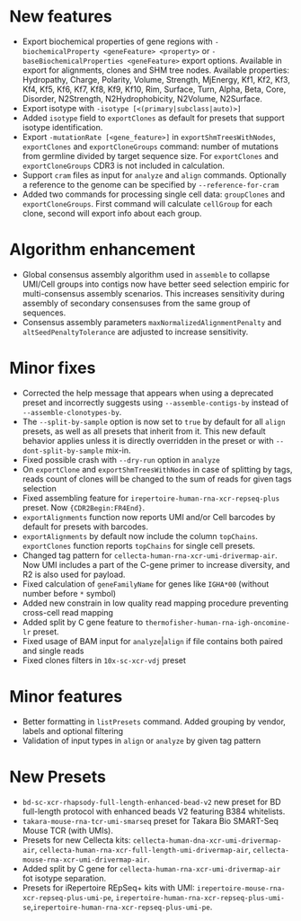 # New features

- Export biochemical properties of gene regions with `-biochemicalProperty <geneFeature> <property>`
  or `-baseBiochemicalProperties <geneFeature>` export options. Available in export for alignments, clones and SHM tree
  nodes. Available properties: Hydropathy, Charge, Polarity, Volume, Strength, MjEnergy, Kf1, Kf2, Kf3, Kf4, Kf5, Kf6,
  Kf7, Kf8, Kf9, Kf10, Rim, Surface, Turn, Alpha, Beta, Core, Disorder, N2Strength, N2Hydrophobicity, N2Volume,
  N2Surface.
- Export isotype with `-isotype [<(primary|subclass|auto)>]`
- Added `isotype` field to `exportClones` as default for presets that support isotype identification.
- Export `-mutationRate [<gene_feature>]` in `exportShmTreesWithNodes`, `exportClones` and `exportCloneGroups` command:
  number of mutations from germline divided by target sequence size. For `exportClones` and `exportCloneGroups` CDR3 is
  not included in calculation.
- Support `cram` files as input for `analyze` and `align` commands. Optionally a reference to the genome can be
  specified by `--reference-for-cram`
- Added two commands for processing single cell data: `groupClones` and `exportCloneGroups`. First command will
  calculate `cellGroup` for each clone, second will export info about each group.

# Algorithm enhancement

- Global consensus assembly algorithm used in `assemble` to collapse UMI/Cell groups into contigs now have better seed
  selection empiric for multi-consensus assembly scenarios. This increases sensitivity during assembly of secondary
  consensuses from the same group of sequences.
- Consensus assembly parameters `maxNormalizedAlignmentPenalty` and `altSeedPenaltyTolerance` are adjusted to increase
  sensitivity.

# Minor fixes

- Corrected the help message that appears when using a deprecated preset and incorrectly suggests
  using `--assemble-contigs-by` instead of `--assemble-clonotypes-by`.
- The `--split-by-sample` option is now set to `true` by default for all `align` presets, as well as all presets that
  inherit from it. This new default behavior applies unless it is directly overridden in the preset or
  with `--dont-split-by-sample` mix-in.
- Fixed possible crash with `--dry-run` option in `analyze`
- On `exportClone` and `exportShmTreesWithNodes` in case of splitting by tags, reads count of clones will be changed to
  the sum of reads for given tags selection
- Fixed assembling feature for `irepertoire-human-rna-xcr-repseq-plus` preset. Now `{CDR2Begin:FR4End}`.
- `exportAlignments` function now reports UMI and/or Cell barcodes by default for presets with barcodes.
- `exportAlignments` by default now include the column `topChains`. `exportClones` function reports `topChains` for single cell presets.
- Changed tag pattern for `cellecta-human-rna-xcr-umi-drivermap-air`. Now UMI includes a part of the C-gene primer to increase diversity, and R2 is also used for payload.
- Fixed calculation of `geneFamilyName` for genes like `IGHA*00` (without number before `*` symbol)
- Added new constrain in low quality read mapping procedure preventing cross-cell read mapping
- Added split by C gene feature to `thermofisher-human-rna-igh-oncomine-lr` preset.
- Fixed usage of BAM input for `analyze`|`align` if file contains both paired and single reads
- Fixed clones filters in `10x-sc-xcr-vdj` preset

# Minor features

- Better formatting in `listPresets` command. Added grouping by vendor, labels and optional filtering
- Validation of input types in `align` or `analyze` by given tag pattern

# New Presets

- `bd-sc-xcr-rhapsody-full-length-enhanced-bead-v2` new preset for BD full-length protocol with enhanced beads V2
  featuring B384 whitelists.
- `takara-mouse-rna-tcr-umi-smarseq` preset for Takara Bio SMART-Seq Mouse TCR (with UMIs).
- Presets for new Cellecta kits: `cellecta-human-dna-xcr-umi-drivermap-air`, `cellecta-human-rna-xcr-full-length-umi-drivermap-air`, `cellecta-mouse-rna-xcr-umi-drivermap-air`.
- Added split by C gene for `cellecta-human-rna-xcr-umi-drivermap-air` fot isotype separation.
- Presets for iRepertoire REpSeq+ kits with UMI: `irepertoire-mouse-rna-xcr-repseq-plus-umi-pe`, `irepertoire-human-rna-xcr-repseq-plus-umi-se`,`irepertoire-human-rna-xcr-repseq-plus-umi-pe`.
